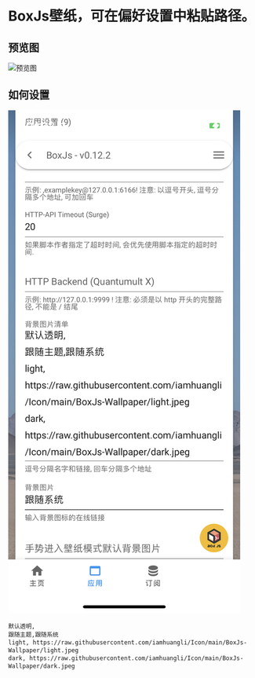 # BoxJs壁纸，可在偏好设置中粘贴路径。
## 预览图
![预览图](https://github.com/iamhuangli/Icon/blob/main/BoxJs-Wallpaper/preview.png)
## 如何设置
![如何设置](https://github.com/iamhuangli/Icon/blob/main/BoxJs-Wallpaper/howtoset.png)
```
默认透明,
跟随主题,跟随系统
light, https://raw.githubusercontent.com/iamhuangli/Icon/main/BoxJs-Wallpaper/light.jpeg
dark, https://raw.githubusercontent.com/iamhuangli/Icon/main/BoxJs-Wallpaper/dark.jpeg
```